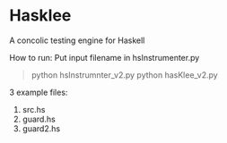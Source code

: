 # Hasklee
A concolic testing engine for Haskell

How to run:
Put input filename in hsInstrumenter.py

> python hsInstrumnter_v2.py
> python hasKlee_v2.py

3 example files:
 1. src.hs
 2. guard.hs
 3. guard2.hs
